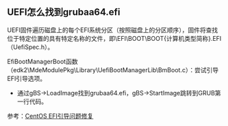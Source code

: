 ## UEFI怎么找到grubaa64.efi

UEFI固件遍历磁盘上的每个EFI系统分区（按照磁盘上的分区顺序），固件将查找位于特定位置的具有特定名称的文件，即\EFI\BOOT\BOOT{计算机类型简称}.EFI（UefiSpec.h）。

EfiBootManagerBoot函数（edk2\MdeModulePkg\Library\UefiBootManagerLib\BmBoot.c）：尝试引导EFI引导选项。

* 通过gBS->LoadImage找到grubaa64.efi，gBS->StartImage跳转到GRUB第一行代码。

参考：[CentOS EFI引导问题修复](https://cloud.tencent.com/developer/article/1522980)
